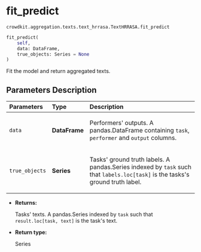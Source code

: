 # fit_predict
`crowdkit.aggregation.texts.text_hrrasa.TextHRRASA.fit_predict`

```python
fit_predict(
    self,
    data: DataFrame,
    true_objects: Series = None
)
```

Fit the model and return aggregated texts.

## Parameters Description

| Parameters | Type | Description |
| :----------| :----| :-----------|
`data`|**DataFrame**|<p>Performers&#x27; outputs. A pandas.DataFrame containing `task`, `performer` and `output` columns.</p>
`true_objects`|**Series**|<p>Tasks&#x27; ground truth labels. A pandas.Series indexed by `task` such that `labels.loc[task]` is the tasks&#x27;s ground truth label.</p>

* **Returns:**

  Tasks' texts.
A pandas.Series indexed by `task` such that `result.loc[task, text]`
is the task's text.

* **Return type:**

  Series
